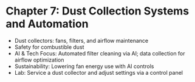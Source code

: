 # Chapter 7: Dust Collection Systems and Automation

-   Dust collectors: fans, filters, and airflow maintenance
-   Safety for combustible dust
-   AI & Tech Focus: Automated filter cleaning via AI; data collection for airflow optimization
-   Sustainability: Lowering fan energy use with AI controls
-   Lab: Service a dust collector and adjust settings via a control panel